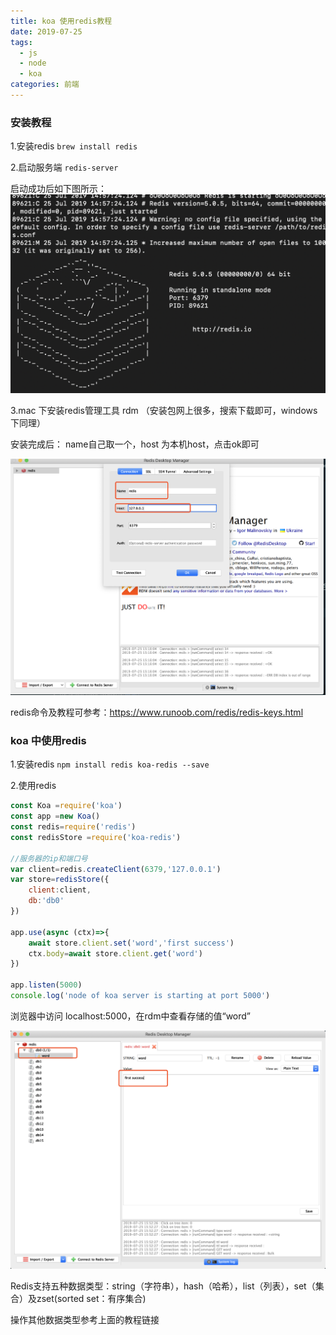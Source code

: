 ```yaml
---
title: koa 使用redis教程
date: 2019-07-25
tags:
  - js
  - node
  - koa
categories: 前端
---
```


### 安装教程

1.安装redis
`brew install redis`

2.启动服务端 
`redis-server`

启动成功后如下图所示：
![20190725151443.png](https://raw.githubusercontent.com/itlilei/pic/master/20190725151443.png)

3.mac 下安装redis管理工具 rdm  （安装包网上很多，搜索下载即可，windows下同理）

安装完成后： name自己取一个，host 为本机host，点击ok即可

![20190725151823.png](https://raw.githubusercontent.com/itlilei/pic/master/20190725151823.png)

redis命令及教程可参考：https://www.runoob.com/redis/redis-keys.html

### koa 中使用redis 

1.安装redis
`npm install redis koa-redis --save`

2.使用redis
```javascript
const Koa =require('koa')
const app =new Koa()
const redis=require('redis')
const redisStore =require('koa-redis')

//服务器的ip和端口号 
var client=redis.createClient(6379,'127.0.0.1')
var store=redisStore({
    client:client,
    db:'db0'
})

app.use(async (ctx)=>{
    await store.client.set('word','first success')
    ctx.body=await store.client.get('word')
})

app.listen(5000)
console.log('node of koa server is starting at port 5000')
```
浏览器中访问 localhost:5000，在rdm中查看存储的值“word”

![20190725170311.png](https://raw.githubusercontent.com/itlilei/pic/master/20190725170311.png)

Redis支持五种数据类型：string（字符串），hash（哈希），list（列表），set（集合）及zset(sorted set：有序集合)

操作其他数据类型参考上面的教程链接